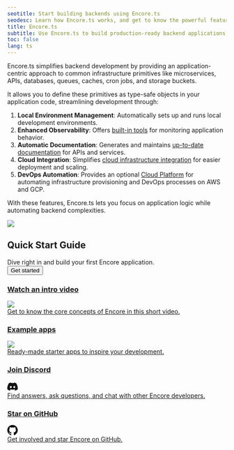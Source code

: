 ```yaml
---
seotitle: Start building backends using Encore.ts
seodesc: Learn how Encore.ts works, and get to know the powerful features that help you build cloud backend applications easier than ever before.
title: Encore.ts
subtitle: Use Encore.ts to build production-ready backend applications and distributed systems
toc: false
lang: ts
---
```


Encore.ts simplifies backend development by providing an application-centric approach to common infrastructure primitives like microservices, APIs, databases, queues, caches, cron jobs, and storage buckets.

It allows you to define these primitives as type-safe objects in your application code, streamlining development through:

1. **Local Environment Management**: Automatically sets up and runs local development environments.
2. **Enhanced Observability**: Offers [built-in tools](/docs/ts/observability/dev-dash) for monitoring application behavior.
3. **Automatic Documentation**: Generates and maintains [up-to-date documentation](/docs/ts/observability/service-catalog) for APIs and services.
4. **Cloud Integration**: Simplifies [cloud infrastructure integration](/docs/ts/self-host/build) for easier deployment and scaling.
5. **DevOps Automation**: Provides an optional [Cloud Platform](/use-cases/devops-automation) for automating infrastructure provisioning and DevOps processes on AWS and GCP.

With these features, Encore.ts lets you focus on application logic while automating backend complexities.

<div className="min-h-72 bg-blue p-8 relative overflow-hidden not-prose">
    <img className="absolute left-[55%] -mt-8 top-0 right-0 bottom-0 noshadow" src="/assets/img/dithered-clouds.png" />
    <div className="w-[75%] lg:w-[60%]">
        <h2 className="text-white lead-medium">Quick Start Guide</h2>
        <div className="body-small text-white mt-2">
            Dive right in and build your first Encore application.
        </div>
        <a href="/docs/ts/quick-start">
            <Button className="mt-4" kind="primary" section="black">Get started</Button>
        </a>
    </div>
</div>

<div className="mt-6 grid grid-cols-2 gap-6 mobile:grid-cols-1 not-prose">
    <a className="block group relative no-brandient" target="_blank" href="https://www.youtube.com/watch?v=vvqTGfoXVsw">
        <div className="absolute inset-0 bg-black dark:bg-white -z-10" />
        <div
            className="min-h-full border border-black dark:border-white p-8 mobile:p-4 bg-white dark:bg-black transition-transform duration-100 ease-in-out group-active:-translate-x-2 group-active:-translate-y-2 group-hover:-translate-x-2 group-hover:-translate-y-2">
            <div className="flex items-center justify-between">
                <h3 className="body-small">Watch an intro video</h3>
                <img className="-mt-2 h-16 w-16 noshadow" src="/assets/icons/features/preview-envs.png" />
            </div>
            <div className="mt-2">
                Get to know the core concepts of Encore in this short video.
            </div>
        </div>
    </a>
    <a className="block group relative no-brandient" target="_blank" href="https://github.com/encoredev/examples">
        <div className="absolute inset-0 bg-black dark:bg-white -z-10" />
        <div
            className="min-h-full border border-black dark:border-white p-8 mobile:p-4 bg-white dark:bg-black transition-transform duration-100 ease-in-out group-active:-translate-x-2 group-active:-translate-y-2 group-hover:-translate-x-2 group-hover:-translate-y-2">
            <div className="flex items-center justify-between">
                <h3 className="body-small">Example apps</h3>
                <img className="-mt-2 h-16 w-16 noshadow" src="/assets/icons/features/flow.png" />
            </div>
            <div className="mt-2">
                Ready-made starter apps to inspire your development.
            </div>
        </div>
    </a>
    <a className="block group relative no-brandient" href="/discord">
        <div className="absolute inset-0 bg-black dark:bg-white -z-10" />
        <div
            className="min-h-full border border-black dark:border-white p-8 mobile:p-4 bg-white dark:bg-black transition-transform duration-100 ease-in-out group-active:-translate-x-2 group-active:-translate-y-2 group-hover:-translate-x-2 group-hover:-translate-y-2">
            <div className="flex items-center justify-between">
                <h3 className="body-small">Join Discord</h3>
                <div className="inline-flex w-16 h-16 items-center justify-center">
                    <svg xmlns="http://www.w3.org/2000/svg" width="24" height="24" viewBox="0 -28.5 256 256">
                        <path fill="#111111"
                            d="M216.856339,16.5966031 C200.285002,8.84328665 182.566144,3.2084988 164.041564,0 C161.766523,4.11318106 159.108624,9.64549908 157.276099,14.0464379 C137.583995,11.0849896 118.072967,11.0849896 98.7430163,14.0464379 C96.9108417,9.64549908 94.1925838,4.11318106 91.8971895,0 C73.3526068,3.2084988 55.6133949,8.86399117 39.0420583,16.6376612 C5.61752293,67.146514 -3.4433191,116.400813 1.08711069,164.955721 C23.2560196,181.510915 44.7403634,191.567697 65.8621325,198.148576 C71.0772151,190.971126 75.7283628,183.341335 79.7352139,175.300261 C72.104019,172.400575 64.7949724,168.822202 57.8887866,164.667963 C59.7209612,163.310589 61.5131304,161.891452 63.2445898,160.431257 C105.36741,180.133187 151.134928,180.133187 192.754523,160.431257 C194.506336,161.891452 196.298154,163.310589 198.110326,164.667963 C191.183787,168.842556 183.854737,172.420929 176.223542,175.320965 C180.230393,183.341335 184.861538,190.991831 190.096624,198.16893 C211.238746,191.588051 232.743023,181.531619 254.911949,164.955721 C260.227747,108.668201 245.831087,59.8662432 216.856339,16.5966031 Z M85.4738752,135.09489 C72.8290281,135.09489 62.4592217,123.290155 62.4592217,108.914901 C62.4592217,94.5396472 72.607595,82.7145587 85.4738752,82.7145587 C98.3405064,82.7145587 108.709962,94.5189427 108.488529,108.914901 C108.508531,123.290155 98.3405064,135.09489 85.4738752,135.09489 Z M170.525237,135.09489 C157.88039,135.09489 147.510584,123.290155 147.510584,108.914901 C147.510584,94.5396472 157.658606,82.7145587 170.525237,82.7145587 C183.391518,82.7145587 193.761324,94.5189427 193.539891,108.914901 C193.539891,123.290155 183.391518,135.09489 170.525237,135.09489 Z" />
                    </svg>
                </div>
            </div>
            <div className="mt-2">
                Find answers, ask questions, and chat with other Encore developers.
            </div>
        </div>
    </a>
    <a className="block group relative no-brandient" href="https://github.com/encoredev/encore">
        <div className="absolute inset-0 bg-black dark:bg-white -z-10" />
        <div
            className="min-h-full border border-black dark:border-white p-8 mobile:p-4 bg-white dark:bg-black transition-transform duration-100 ease-in-out group-active:-translate-x-2 group-active:-translate-y-2 group-hover:-translate-x-2 group-hover:-translate-y-2">
            <div className="flex items-center justify-between">
                <h3 className="body-small">Star on GitHub</h3>
                <div className="inline-flex w-16 h-16 items-center justify-center">
                    <svg xmlns="http://www.w3.org/2000/svg" width="24" height="24" viewBox="0 0 16 16" fill="#111111"
                        stroke="none">
                        <path fillRule="evenodd"
                            d="M8 0C3.58 0 0 3.58 0 8c0 3.54 2.29 6.53 5.47 7.59.4.07.55-.17.55-.38 0-.19-.01-.82-.01-1.49-2.01.37-2.53-.49-2.69-.94-.09-.23-.48-.94-.82-1.13-.28-.15-.68-.52-.01-.53.63-.01 1.08.58 1.23.82.72 1.21 1.87.87 2.33.66.07-.52.28-.87.51-1.07-1.78-.2-3.64-.89-3.64-3.95 0-.87.31-1.59.82-2.15-.08-.2-.36-1.02.08-2.12 0 0 .67-.21 2.2.82.64-.18 1.32-.27 2-.27.68 0 1.36.09 2 .27 1.53-1.04 2.2-.82 2.2-.82.44 1.1.16 1.92.08 2.12.51.56.82 1.27.82 2.15 0 3.07-1.87 3.75-3.65 3.95.29.25.54.73.54 1.48 0 1.07-.01 1.93-.01 2.2 0 .21.15.46.55.38A8.013 8.013 0 0016 8c0-4.42-3.58-8-8-8z" />
                    </svg>
                </div>
            </div>
            <div className="mt-2">
                Get involved and star Encore on GitHub.
            </div>
        </div>
    </a>
</div>
